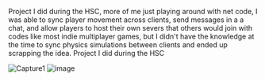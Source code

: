 Project I did during the HSC, more of me just playing around with net code, I was able to sync player movement across clients, send messages in a a chat, and allow players to host their own severs that others would join with codes like most indie multiplayer games, but I didn't have the knowledge at the time to sync physics simulations between clients and ended up scrapping the idea. Project I did during the HSC


![Capture1](https://github.com/user-attachments/assets/e7d6d91d-bf46-4eff-b5aa-30f4ea839c83)
![image](https://github.com/user-attachments/assets/e9461e00-aa0a-420a-be7a-e6e7e14dfdd0)


